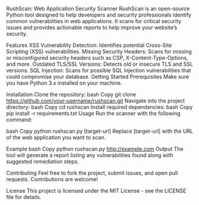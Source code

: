 RushScan: Web Application Security Scanner
RushScan is an open-source Python tool designed to help developers and security professionals identify common vulnerabilities in web applications. It scans for critical security issues and provides actionable reports to help improve your website’s security.

Features
XSS Vulnerability Detection: Identifies potential Cross-Site Scripting (XSS) vulnerabilities.
Missing Security Headers: Scans for missing or misconfigured security headers such as CSP, X-Content-Type-Options, and more.
Outdated TLS/SSL Versions: Detects old or insecure TLS and SSL versions.
SQL Injection: Scans for possible SQL injection vulnerabilities that could compromise your database.
Getting Started
Prerequisites
Make sure you have Python 3.x installed on your machine.

Installation
Clone the repository:
bash
Copy
git clone https://github.com/your-username/rushscan.git
Navigate into the project directory:
bash
Copy
cd rushscan
Install required dependencies:
bash
Copy
pip install -r requirements.txt
Usage
Run the scanner with the following command:

bash
Copy
python rushscan.py [target-url]
Replace [target-url] with the URL of the web application you want to scan.

Example
bash
Copy
python rushscan.py http://example.com
Output
The tool will generate a report listing any vulnerabilities found along with suggested remediation steps.

Contributing
Feel free to fork the project, submit issues, and open pull requests. Contributions are welcome!

License
This project is licensed under the MIT License - see the LICENSE file for details.

